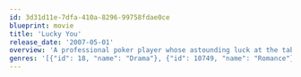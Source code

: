 ```yaml
---
id: 3d31d11e-7dfa-410a-8296-99758fdae0ce
blueprint: movie
title: 'Lucky You'
release_date: '2007-05-01'
overview: 'A professional poker player whose astounding luck at the table fails to translate into his lonesome love life attempts to win the World Series of Poker while simultaneously earning the affections of a beautiful Las Vegas singer.'
genres: '[{"id": 18, "name": "Drama"}, {"id": 10749, "name": "Romance"}]'
---
```

